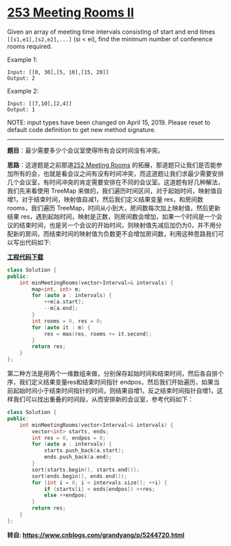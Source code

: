 # [253 Meeting Rooms II](https://leetcode.com/problems/meeting-rooms-ii/)

Given an array of meeting time intervals consisting of start and end times `[[s1,e1],[s2,e2],...]` (si < ei), find the minimum number of conference rooms required.

Example 1:

```
Input: [[0, 30],[5, 10],[15, 20]]
Output: 2
```

Example 2:

```
Input: [[7,10],[2,4]]
Output: 1
```

NOTE: input types have been changed on April 15, 2019. Please reset to default code definition to get new method signature.

-----

**题目**：最少需要多少个会议室使得所有会议时间没有冲突。

**思路**：这道题是之前那道[252 Meeting Rooms](https://leetcode.com/problems/meeting-rooms/) 的拓展，那道题只让我们是否能参加所有的会，也就是看会议之间有没有时间冲突，而这道题让我们求最少需要安排几个会议室，有时间冲突的肯定需要安排在不同的会议室。这道题有好几种解法，我们先来看使用 TreeMap 来做的，我们遍历时间区间，对于起始时间，映射值自增1，对于结束时间，映射值自减1，然后我们定义结果变量 res，和房间数 rooms，我们遍历 TreeMap，时间从小到大，房间数每次加上映射值，然后更新结果 res，遇到起始时间，映射是正数，则房间数会增加，如果一个时间是一个会议的结束时间，也是另一个会议的开始时间，则映射值先减后加仍为0，并不用分配新的房间，而结束时间的映射值为负数更不会增加房间数，利用这种思路我们可以写出代码如下:

[**工程代码下载**](https://github.com/shenkh/leetcode)

```cpp
class Solution {
public:
    int minMeetingRooms(vector<Interval>& intervals) {
        map<int, int> m;
        for (auto a : intervals) {
            ++m[a.start];
            --m[a.end];
        }
        int rooms = 0, res = 0;
        for (auto it : m) {
            res = max(res, rooms += it.second);
        }
        return res;
    }
};
```



第二种方法是用两个一维数组来做，分别保存起始时间和结束时间，然后各自排个序，我们定义结果变量res和结束时间指针 endpos，然后我们开始遍历，如果当前起始时间小于结束时间指针的时间，则结果自增1，反之结束时间指针自增1，这样我们可以找出重叠的时间段，从而安排新的会议室，参考代码如下：

```cpp
class Solution {
public:
    int minMeetingRooms(vector<Interval>& intervals) {
        vector<int> starts, ends;
        int res = 0, endpos = 0;
        for (auto a : intervals) {
            starts.push_back(a.start);
            ends.push_back(a.end);
        }
        sort(starts.begin(), starts.end());
        sort(ends.begin(), ends.end());
        for (int i = 0; i < intervals.size(); ++i) {
            if (starts[i] < ends[endpos]) ++res;
            else ++endpos;
        }
        return res;
    }
};
```



**转自: <https://www.cnblogs.com/grandyang/p/5244720.html>**